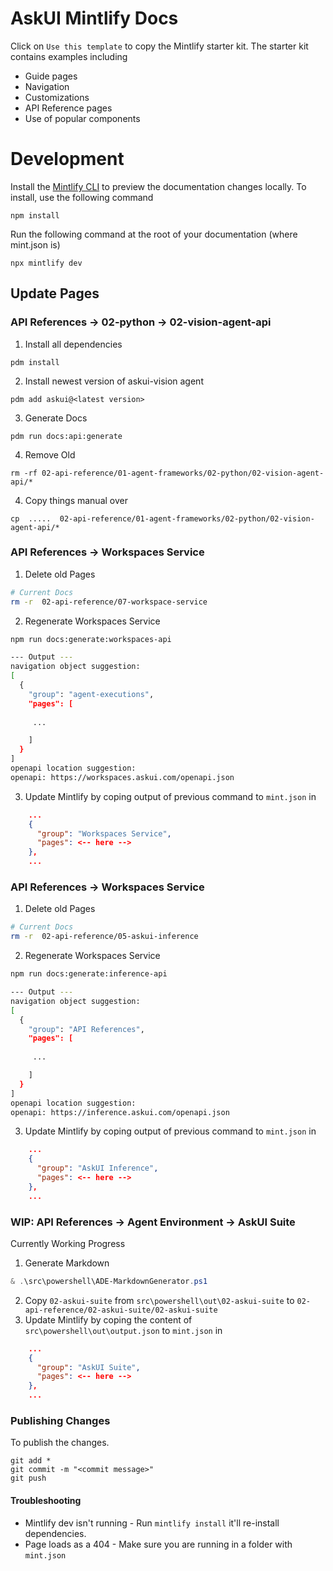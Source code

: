 # AskUI Mintlify Docs

Click on `Use this template` to copy the Mintlify starter kit. The starter kit contains examples including

- Guide pages
- Navigation
- Customizations
- API Reference pages
- Use of popular components



# Development

Install the [Mintlify CLI](https://www.npmjs.com/package/mintlify) to preview the documentation changes locally. To install, use the following command

```
npm install
```

Run the following command at the root of your documentation (where mint.json is)

```
npx mintlify dev
```

## Update Pages

### API References -> 02-python -> 02-vision-agent-api

1. Install all dependencies
```
pdm install
```

2. Install newest version of askui-vision agent
```
pdm add askui@<latest version>
```

3. Generate Docs 
```
pdm run docs:api:generate
```

4. Remove Old
```
rm -rf 02-api-reference/01-agent-frameworks/02-python/02-vision-agent-api/*
```

4. Copy things manual over
```
cp  .....  02-api-reference/01-agent-frameworks/02-python/02-vision-agent-api/*
```

### API References -> Workspaces Service


1. Delete old Pages
```bash
# Current Docs
rm -r  02-api-reference/07-workspace-service
```
2. Regenerate Workspaces Service
```bash
npm run docs:generate:workspaces-api

--- Output ---
navigation object suggestion:
[
  {
    "group": "agent-executions",
    "pages": [
     
     ...

    ]
  }
]
openapi location suggestion:
openapi: https://workspaces.askui.com/openapi.json
```
3. Update Mintlify by coping output of previous command to `mint.json` in 
```json
    ...
    {
      "group": "Workspaces Service",
      "pages": <-- here -->
    },
    ...
```


### API References -> Workspaces Service


1. Delete old Pages
```bash
# Current Docs
rm -r  02-api-reference/05-askui-inference
```
2. Regenerate Workspaces Service
```bash
npm run docs:generate:inference-api

--- Output ---
navigation object suggestion:
[
  {
    "group": "API References",
    "pages": [
     
     ...

    ]
  }
]
openapi location suggestion:
openapi: https://inference.askui.com/openapi.json
```
3. Update Mintlify by coping output of previous command to `mint.json` in 
```json
    ...
    {
      "group": "AskUI Inference",
      "pages": <-- here -->
    },
    ...
```


### WIP: API References -> Agent Environment -> AskUI Suite

Currently Working Progress

1. Generate Markdown

```powershell
& .\src\powershell\ADE-MarkdownGenerator.ps1
```

2. Copy `02-askui-suite` from `src\powershell\out\02-askui-suite` to `02-api-reference/02-askui-suite/02-askui-suite`
3. Update Mintlify by coping the content of `src\powershell\out\output.json` to `mint.json` in

```json
    ...
    {
      "group": "AskUI Suite",
      "pages": <-- here -->
    },
    ...
```

### Publishing Changes

To publish the changes.
```
git add *
git commit -m "<commit message>"
git push
```

#### Troubleshooting

- Mintlify dev isn't running - Run `mintlify install` it'll re-install dependencies.
- Page loads as a 404 - Make sure you are running in a folder with `mint.json`
